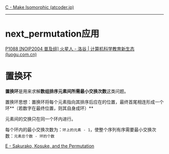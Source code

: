 [C - Make Isomorphic (atcoder.jp)](https://atcoder.jp/contests/abc371/tasks/abc371_c)

---

# next_permutation应用

[P1088 [NOIP2004 普及组] 火星人 - 洛谷 | 计算机科学教育新生态 (luogu.com.cn)](https://www.luogu.com.cn/problem/P1088)





# 置换环

**置换环**是用来求解**数组排序元素间所需最小交换次数**这类问题。

置换环思想：置换环将每个元素指向其排序后应在的位置，最终首尾相连形成一个环**（若数字在最终位置，则其自身成环）**

元素间的交换只在同一个环内进行。

每个环内的最小交换次数为：`环上的元素 - 1`，使整个序列有序需要最小交换次数：`元素总个数 - 环的个数`



[E - Sakurako, Kosuke, and the Permutation](https://codeforces.com/contest/2033/problem/E)
